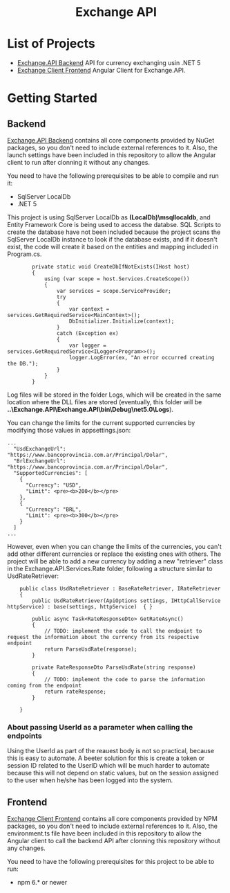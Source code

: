 <h1 align="center">Exchange API</h1>

# List of Projects

* [Exchange.API Backend](https://github.com/alexis-dotnet/ExchangeAPI/tree/main/Exchange.API) API for currency exchanging usin .NET 5
* [Exchange Client Frontend](https://github.com/alexis-dotnet/ExchangeAPI/tree/main/exchange-client) Angular Client for Exchange.API.

# Getting Started

## Backend

[Exchange.API Backend](https://github.com/alexis-dotnet/ExchangeAPI/tree/main/Exchange.API) contains all core components provided by NuGet packages, so you don't need to include external references to it. Also, the launch settings have been included in this repository to allow the Angular client to run after clonning it without any changes.

You need to have the following prerequisites to be able to compile and run it:

* SqlServer LocalDb
* .NET 5

This project is using SqlServer LocalDb as **(LocalDb)\\msqllocaldb**, and Entity Framework Core is being used to access the databse. SQL Scripts to create the database have not been included because the project scans the SqlServer LocalDb instance to look if the database exists, and if it doesn't exist, the code will create it based on the entities and mapping included in Program.cs.

```
        private static void CreateDbIfNotExists(IHost host)
        {
            using (var scope = host.Services.CreateScope())
            {
                var services = scope.ServiceProvider;
                try
                {
                    var context = services.GetRequiredService<MainContext>();
                    DbInitializer.Initialize(context);
                }
                catch (Exception ex)
                {
                    var logger = services.GetRequiredService<ILogger<Program>>();
                    logger.LogError(ex, "An error occurred creating the DB.");
                }
            }
        }
```

Log files will be stored in the folder Logs, which will be created in the same location where the  DLL files are stored (eventually, this folder will be **..\Exchange.API\Exchange.API\bin\Debug\net5.0\Logs**).

You can change the limits for the current supported currencies by modifying those values in appsettings.json:


```
...
  "UsdExchangeUrl": "https://www.bancoprovincia.com.ar/Principal/Dolar",
  "BrlExchangeUrl": "https://www.bancoprovincia.com.ar/Principal/Dolar",
  "SupportedCurrencies": [
    {
      "Currency": "USD",
      "Limit": <pre><b>200</b></pre>
    },
    {
      "Currency": "BRL",
      "Limit": <pre><b>300</b></pre>
    }
  ]
...
```

However, even when you can change the limits of the currencies, you can't add other different currencies or replace the existing ones with others. The project will be able to add a new currency by adding a new "retriever" class in the Exchange.API.Services.Rate folder, following a structure similar to UsdRateRetriever:

```
    public class UsdRateRetriever : BaseRateRetriever, IRateRetriever
    {
        public UsdRateRetriever(ApiOptions settings, IHttpCallService httpService) : base(settings, httpService)  { }

        public async Task<RateResponseDto> GetRateAsync()
        {
            // TODO: implement the code to call the endpoint to request the information about the currency from its respective endpoint
            return ParseUsdRate(response);
        }

        private RateResponseDto ParseUsdRate(string response)
        {
			// TODO: implement the code to parse the information coming from the endpoint
            return rateResponse;
        }

    }
```

### About passing UserId as a parameter when calling the endpoints

Using the UserId as part of the reauest body is not so practical, because this is easy to automate. A beeter solution for this is create a token or session ID related to the UserID which will be much harder to automate because this will not depend on static values, but on the session assigned to the user when he/she has been logged into the system.

## Frontend

[Exchange Client Frontend](https://github.com/alexis-dotnet/ExchangeAPI/tree/main/exchange-client) contains all core components provided by NPM packages, so you don't need to include external references to it. Also, the environment.ts file have been included in this repository to allow the Angular client to call the backend API after clonning this repository without any changes.

You need to have the following prerequisites for this project to be able to run:

* npm 6.* or newer

